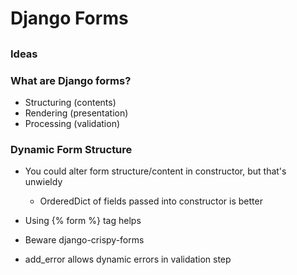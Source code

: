 # Django Forms
## 

### Ideas


### What are Django forms?

* Structuring (contents)
* Rendering (presentation)
* Processing (validation)

### Dynamic Form Structure

* You could alter form structure/content in constructor, but that's unwieldy
    * OrderedDict of fields passed into constructor is better

* Using {% form %} tag helps
* Beware django-crispy-forms

* add\_error allows dynamic errors in validation step
